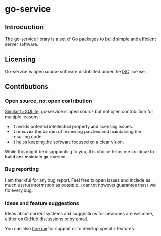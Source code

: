# go-service
## Introduction
The go-service library is a set of Go packages to build simple and efficient
server software.

## Licensing
Go-service is open source software distributed under the
[ISC](https://opensource.org/licenses/ISC) license.

## Contributions
### Open source, not open contribution
[Similar to SQLite](https://www.sqlite.org/copyright.html), go-service is open
source but not open contribution for multiple reasons:

- It avoids potential intellectual property and licensing issues.
- It removes the burden of reviewing patches and maintaining the resulting
  code.
- It helps keeping the software focused on a clear vision.

While this might be disappointing to you, this choice helps me continue to
build and maintain go-service.

### Bug reporting
I am thankful for any bug report. Feel free to open issues and include as much
useful information as possible. I cannot however guarantee that I will fix
every bug.

### Ideas and feature suggestions
Ideas about current systems and suggestions for new ones are welcome, either
on GitHub discussions or by [email](mailto:nicolas@n16f.net).

You can also [hire me](mailto:nicolas@exograd.com) for support or to develop
specific features.
